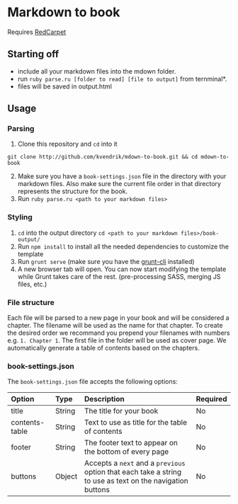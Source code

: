 Markdown to book
=================

Requires [RedCarpet](https://github.com/vmg/redcarpet)

## Starting off
 - include all your markdown files into the mdown folder.
 - run `ruby parse.ru [folder to read] [file to output]` from ternminal*.
 - files will be saved in output.html

## Usage

### Parsing
1. Clone this repository and `cd` into it
```
git clone http://github.com/kvendrik/mdown-to-book.git && cd mdown-to-book
```
2. Make sure you have a `book-settings.json` file in the directory with your markdown files. Also make sure the current file order in that directory represents the structure for the book.
3. Run `ruby parse.ru <path to your markdown files>`

### Styling
1. `cd` into the output directory `cd <path to your markdown files>/book-output/`
2. Run `npm install` to install all the needed dependencies to customize the template
3. Run `grunt serve` (make sure you have the [grunt-cli](http://gruntjs.com/getting-started) installed)
4. A new browser tab will open. You can now start modifying the template while Grunt takes care of the rest. (pre-processing SASS, merging JS files, etc.)

### File structure
Each file will be parsed to a new page in your book and will be considered a chapter. The filename will be used as the name for that chapter. To create the desired order we recommand you prepend your filenames with numbers e.g. `1. Chapter 1`. The first file in the folder will be used as cover page. We automatically generate a table of contents based on the chapters.

### book-settings.json
The `book-settings.json` file accepts the following options:

|Option|Type|Description|Required|
|:---|:---|:---|:---|
|title|String|The title for your book|No|
|contents-table|String|Text to use as title for the table of contents|No|
|footer|String|The footer text to appear on the bottom of every page|No|
|buttons|Object|Accepts a `next` and a `previous` option that each take a string to use as text on the navigation buttons|No|
